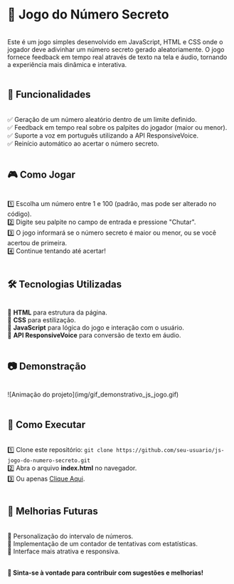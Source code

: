 # 🎲 Jogo do Número Secreto
<br>
Este é um jogo simples desenvolvido em JavaScript, HTML e CSS onde o jogador deve adivinhar um número secreto gerado aleatoriamente. O jogo fornece feedback em tempo real através de texto na tela e áudio, tornando a experiência mais dinâmica e interativa.<br><br>

## 🚀 Funcionalidades
<br>
✅ Geração de um número aleatório dentro de um limite definido.<br>
✅ Feedback em tempo real sobre os palpites do jogador (maior ou menor).<br>
✅ Suporte a voz em português utilizando a API ResponsiveVoice.<br>
✅ Reinício automático ao acertar o número secreto.<br><br>

## 🎮 Como Jogar
<br>
1️⃣ Escolha um número entre 1 e 100 (padrão, mas pode ser alterado no código).<br>
2️⃣ Digite seu palpite no campo de entrada e pressione "Chutar".<br>
3️⃣ O jogo informará se o número secreto é maior ou menor, ou se você acertou de primeira.<br>
4️⃣ Continue tentando até acertar!<br><br>

## 🛠️ Tecnologias Utilizadas
<br>
🔹 <strong>HTML</strong> para estrutura da página.<br>
🔹 <strong>CSS</strong> para estilização.<br>
🔹 <strong>JavaScript</strong> para lógica do jogo e interação com o usuário.<br>
🔹 <strong>API ResponsiveVoice</strong> para conversão de texto em áudio.<br><br>

## 📷 Demonstração
<br>
![Animação do projeto](img/gif_demonstrativo_js_jogo.gif)<br><br>

## 🔗 Como Executar
<br>
1️⃣ Clone este repositório: <code>git clone https://github.com/seu-usuario/js-jogo-do-numero-secreto.git</code><br>
2️⃣ Abra o arquivo <strong>index.html</strong> no navegador.<br>
3️⃣ Ou apenas <a href="https://jsgame-nn2wrnom2-ramonmondas-projects.vercel.app">Clique Aqui</a>.<br><br>

## 📌 Melhorias Futuras
<br>
🔹 Personalização do intervalo de números.<br>
🔹 Implementação de um contador de tentativas com estatísticas.<br>
🔹 Interface mais atrativa e responsiva.<br><br>

**📢 Sinta-se à vontade para contribuir com sugestões e melhorias!**<br><br>
